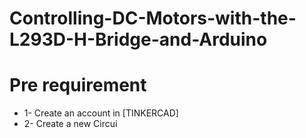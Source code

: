 # Controlling-DC-Motors-with-the-L293D-H-Bridge-and-Arduino
# Pre requirement
* 1- Create an account in [TINKERCAD]
* 2- Create a new Circui
